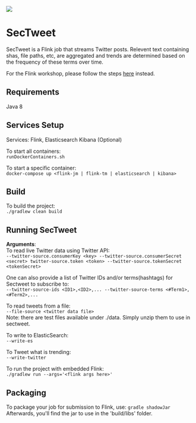 ![](https://github.com/Cisco-AMP/sectweet/workflows/Java%20CI/badge.svg)

# SecTweet
SecTweet is a Flink job that streams Twitter posts.  Relevent text containing shas, file paths, etc, are aggregated 
and trends are determined based on the frequency of these terms over time.  

For the Flink workshop, please follow the steps [here](https://github.com/Cisco-AMP/sectweet/wiki/Workshop) instead.

## Requirements
Java 8

## Services Setup
Services: Flink, Elasticsearch Kibana (Optional)

To start all containers:  
``` runDockerContainers.sh ```

To start a specific container:  
``` docker-compose up <flink-jm | flink-tm | elasticsearch | kibana> ```

## Build
To build the project:  
```./gradlew clean build```  

## Running SecTweet
**Arguments**:  
To read live Twitter data using Twitter API:  
```--twitter-source.consumerKey <key> --twitter-source.consumerSecret <secret> twitter-source.token <token> --twitter-source.tokenSecret <tokenSecret>```

One can also provide a list of Twitter IDs and/or terms(hashtags) for Sectweet to subscribe to:  
```--twitter-source-ids <ID1>,<ID2>,... --twitter-source-terms <#Term1>,<#Term2>,...```

To read tweets from a file:  
```--file-source <twitter data file>```  
Note: there are test files available under ./data.  Simply unzip them to use in sectweet.                        

To write to ElasticSearch:  
```--write-es```

To Tweet what is trending:  
```--write-twitter```

To run the project with embedded Flink:  
```./gradlew run --args='<flink args here>'```

## Packaging
To package your job for submission to Flink, use: 
```gradle shadowJar```  
Afterwards, you'll find the
jar to use in the 'build/libs' folder.

